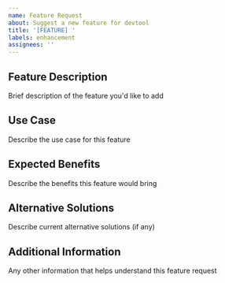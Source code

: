 ```yaml
---
name: Feature Request
about: Suggest a new feature for devtool
title: '[FEATURE] '
labels: enhancement
assignees: ''
---
```


## Feature Description
Brief description of the feature you'd like to add

## Use Case
Describe the use case for this feature

## Expected Benefits
Describe the benefits this feature would bring

## Alternative Solutions
Describe current alternative solutions (if any)

## Additional Information
Any other information that helps understand this feature request